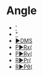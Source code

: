 # Angle

 * <a href="../tokens/'.md" title="0xAE">'</a>
 * <a href="../tokens/0x2A.md" title="0x2A">"</a>
 * <a href="../tokens/►DMS.md" title="0x01">►DMS</a>
 * <a href="../tokens/P►Rx(.md" title="0x1D">P►Rx(</a>
 * <a href="../tokens/P►Ry(.md" title="0x1E">P►Ry(</a>
 * <a href="../tokens/R►Pr(.md" title="0x1B">R►Pr(</a>
 * <a href="../tokens/R►Pθ(.md" title="0x1C">R►Pθ(</a>

